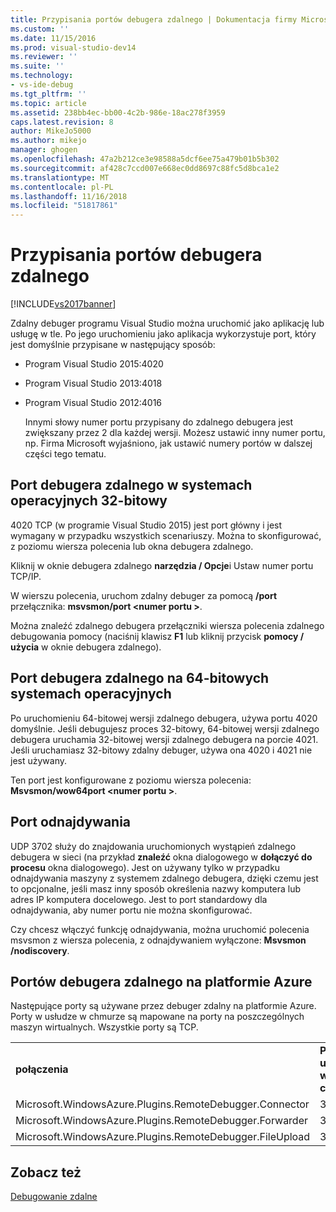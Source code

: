 ```yaml
---
title: Przypisania portów debugera zdalnego | Dokumentacja firmy Microsoft
ms.custom: ''
ms.date: 11/15/2016
ms.prod: visual-studio-dev14
ms.reviewer: ''
ms.suite: ''
ms.technology:
- vs-ide-debug
ms.tgt_pltfrm: ''
ms.topic: article
ms.assetid: 238bb4ec-bb00-4c2b-986e-18ac278f3959
caps.latest.revision: 8
author: MikeJo5000
ms.author: mikejo
manager: ghogen
ms.openlocfilehash: 47a2b212ce3e98588a5dcf6ee75a479b01b5b302
ms.sourcegitcommit: af428c7ccd007e668ec0dd8697c88fc5d8bca1e2
ms.translationtype: MT
ms.contentlocale: pl-PL
ms.lasthandoff: 11/16/2018
ms.locfileid: "51817861"
---
```

# <a name="remote-debugger-port-assignments"></a>Przypisania portów debugera zdalnego
[!INCLUDE[vs2017banner](../includes/vs2017banner.md)]

Zdalny debuger programu Visual Studio można uruchomić jako aplikację lub usługę w tle. Po jego uruchomieniu jako aplikacja wykorzystuje port, który jest domyślnie przypisane w następujący sposób:  
  
- Program Visual Studio 2015:4020  
  
- Program Visual Studio 2013:4018  
  
- Program Visual Studio 2012:4016  
  
  Innymi słowy numer portu przypisany do zdalnego debugera jest zwiększany przez 2 dla każdej wersji. Możesz ustawić inny numer portu, np. Firma Microsoft wyjaśniono, jak ustawić numery portów w dalszej części tego tematu.  
  
## <a name="the-remote-debugger-port-on-32-bit-operating-systems"></a>Port debugera zdalnego w systemach operacyjnych 32-bitowy  
 4020 TCP (w programie Visual Studio 2015) jest port główny i jest wymagany w przypadku wszystkich scenariuszy. Można to skonfigurować, z poziomu wiersza polecenia lub okna debugera zdalnego.  
  
 Kliknij w oknie debugera zdalnego **narzędzia / Opcje**i Ustaw numer portu TCP/IP.  
  
 W wierszu polecenia, uruchom zdalny debuger za pomocą **/port** przełącznika: **msvsmon/port \<numer portu >**.  
  
 Można znaleźć zdalnego debugera przełączniki wiersza polecenia zdalnego debugowania pomocy (naciśnij klawisz **F1** lub kliknij przycisk **pomocy / użycia** w oknie debugera zdalnego).  
  
## <a name="the-remote-debugger-port-on-64-bit-operating-systems"></a>Port debugera zdalnego na 64-bitowych systemach operacyjnych  
 Po uruchomieniu 64-bitowej wersji zdalnego debugera, używa portu 4020 domyślnie.  Jeśli debugujesz proces 32-bitowy, 64-bitowej wersji zdalnego debugera uruchamia 32-bitowej wersji zdalnego debugera na porcie 4021. Jeśli uruchamiasz 32-bitowy zdalny debuger, używa ona 4020 i 4021 nie jest używany.  
  
 Ten port jest konfigurowane z poziomu wiersza polecenia: **Msvsmon/wow64port \<numer portu >**.  
  
## <a name="the-discovery-port"></a>Port odnajdywania  
 UDP 3702 służy do znajdowania uruchomionych wystąpień zdalnego debugera w sieci (na przykład **znaleźć** okna dialogowego w **dołączyć do procesu** okna dialogowego). Jest on używany tylko w przypadku odnajdywania maszyny z systemem zdalnego debugera, dzięki czemu jest to opcjonalne, jeśli masz inny sposób określenia nazwy komputera lub adres IP komputera docelowego. Jest to port standardowy dla odnajdywania, aby numer portu nie można skonfigurować.  
  
 Czy chcesz włączyć funkcję odnajdywania, można uruchomić polecenia msvsmon z wiersza polecenia, z odnajdywaniem wyłączone: **Msvsmon /nodiscovery**.  
  
## <a name="remote-debugger-ports-on-azure"></a>Portów debugera zdalnego na platformie Azure  
 Następujące porty są używane przez debuger zdalny na platformie Azure. Porty w usłudze w chmurze są mapowane na porty na poszczególnych maszyn wirtualnych. Wszystkie porty są TCP.  
  
||||  
|-|-|-|  
|**połączenia**|**Port w usłudze w chmurze**|**Port na maszynie Wirtualnej**|  
|Microsoft.WindowsAzure.Plugins.RemoteDebugger.Connector|30400|30398|  
|Microsoft.WindowsAzure.Plugins.RemoteDebugger.Forwarder|31400|31398|  
|Microsoft.WindowsAzure.Plugins.RemoteDebugger.FileUpload|32400|32398|  
  
## <a name="see-also"></a>Zobacz też  
 [Debugowanie zdalne](../debugger/remote-debugging.md)



